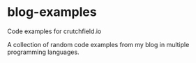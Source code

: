 # blog-examples
Code examples for crutchfield.io

A collection of random code examples from my blog in multiple programming languages.
